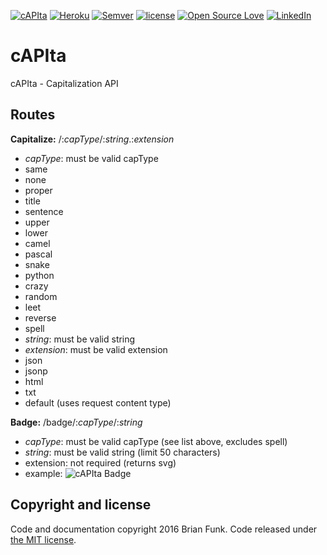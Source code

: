 [![cAPIta](https://capita.herokuapp.com/badge/crazy/capita)](https://capita.herokuapp.com/crazy/capita.json)
[![Heroku](http://heroku-badge.herokuapp.com/?app=capita&style=flat)](https://capita.herokuapp.com)
[![Semver](https://img.shields.io/badge/SemVer-2.0-blue.svg)](http://semver.org/spec/v2.0.0.html)
[![license](https://img.shields.io/github/license/mashape/apistatus.svg?maxAge=2592000)](https://opensource.org/licenses/MIT)
[![Open Source Love](https://badges.frapsoft.com/os/v1/open-source.svg?v=103)](https://github.com/ellerbrock/open-source-badge/)
[![LinkedIn](https://img.shields.io/badge/Linked-In-blue.svg)](https://www.linkedin.com/in/brianrandyfunk)

# cAPIta
cAPIta - Capitalization API

## Routes
**Capitalize:** /:*capType*/:*string*.:*extension*

+ *capType*: must be valid capType
 + same
 + none
 + proper
 + title
 + sentence
 + upper
 + lower
 + camel
 + pascal
 + snake
 + python
 + crazy
 + random
 + leet
 + reverse
 + spell
+ *string*: must be valid string
+ *extension*: must be valid extension
 + json
 + jsonp
 + html
 + txt
 + default (uses request content type)

**Badge:** /badge/:*capType*/:*string*

+ *capType*: must be valid capType (see list above, excludes spell)
+ *string*: must be valid string (limit 50 characters)
+ extension: not required (returns svg)
+ example: ![cAPIta Badge](https://img.shields.io/badge/cAPIta%20UPPER-HELLO%20WORLD-b5d4ff.svg)

## Copyright and license

Code and documentation copyright 2016 Brian Funk. Code released under [the MIT license](https://opensource.org/licenses/MIT).

